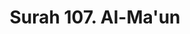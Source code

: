 ---
title       : "Surah 107. Al-Ma'un"
DATE        : 7/25/2018 9:18:18 AM
draft       : false
TYPE        : "quran"

BookCode    : "ARB"
SurahNumber : "107"
TotalAyah   : "7"
---